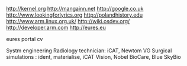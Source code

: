 http://kernel.org http://mangainn.net http://google.co.uk
http://www.lookingforlyrics.org http://polandhistory.edu http://www.arm.linux.org.uk/ 
http://wiki.osdev.org/ http://developer.arm.com http://eures.eu 
 
 eures portal cv
 
 Systm engineering
 Radiology technician: iCAT, Newtom VG
 Surgical simulations : ident, materialise, iCAT Vision, Nobel BioCare, Blue SkyBio
